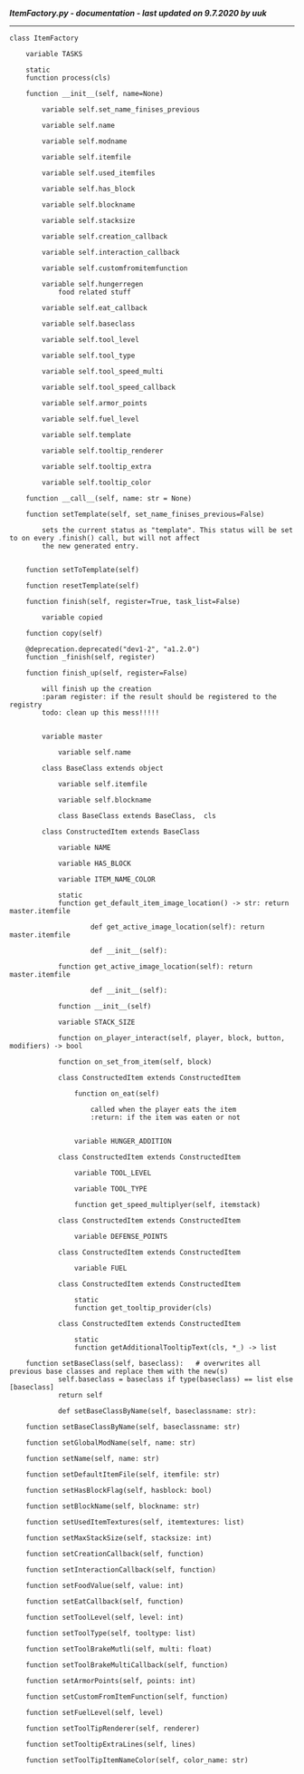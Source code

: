 ***ItemFactory.py - documentation - last updated on 9.7.2020 by uuk***
___

    class ItemFactory

        variable TASKS

        static
        function process(cls)

        function __init__(self, name=None)

            variable self.set_name_finises_previous

            variable self.name

            variable self.modname

            variable self.itemfile

            variable self.used_itemfiles

            variable self.has_block

            variable self.blockname

            variable self.stacksize

            variable self.creation_callback

            variable self.interaction_callback

            variable self.customfromitemfunction

            variable self.hungerregen
                food related stuff

            variable self.eat_callback

            variable self.baseclass

            variable self.tool_level

            variable self.tool_type

            variable self.tool_speed_multi

            variable self.tool_speed_callback

            variable self.armor_points

            variable self.fuel_level

            variable self.template

            variable self.tooltip_renderer

            variable self.tooltip_extra

            variable self.tooltip_color

        function __call__(self, name: str = None)

        function setTemplate(self, set_name_finises_previous=False)
            
            sets the current status as "template". This status will be set to on every .finish() call, but will not affect
            the new generated entry.


        function setToTemplate(self)

        function resetTemplate(self)

        function finish(self, register=True, task_list=False)

            variable copied

        function copy(self)

        @deprecation.deprecated("dev1-2", "a1.2.0")
        function _finish(self, register)

        function finish_up(self, register=False)
            
            will finish up the creation
            :param register: if the result should be registered to the registry
            todo: clean up this mess!!!!!


            variable master

                variable self.name

            class BaseClass extends object

                variable self.itemfile

                variable self.blockname

                class BaseClass extends BaseClass,  cls

            class ConstructedItem extends BaseClass

                variable NAME

                variable HAS_BLOCK

                variable ITEM_NAME_COLOR

                static
                function get_default_item_image_location() -> str: return master.itemfile
                        
                        def get_active_image_location(self): return master.itemfile
                        
                        def __init__(self):

                function get_active_image_location(self): return master.itemfile
                        
                        def __init__(self):

                function __init__(self)

                variable STACK_SIZE

                function on_player_interact(self, player, block, button, modifiers) -> bool

                function on_set_from_item(self, block)

                class ConstructedItem extends ConstructedItem

                    function on_eat(self)
                        
                        called when the player eats the item
                        :return: if the item was eaten or not


                    variable HUNGER_ADDITION

                class ConstructedItem extends ConstructedItem

                    variable TOOL_LEVEL

                    variable TOOL_TYPE

                    function get_speed_multiplyer(self, itemstack)

                class ConstructedItem extends ConstructedItem

                    variable DEFENSE_POINTS

                class ConstructedItem extends ConstructedItem

                    variable FUEL

                class ConstructedItem extends ConstructedItem

                    static
                    function get_tooltip_provider(cls)

                class ConstructedItem extends ConstructedItem

                    static
                    function getAdditionalTooltipText(cls, *_) -> list

        function setBaseClass(self, baseclass):   # overwrites all previous base classes and replace them with the new(s)
                self.baseclass = baseclass if type(baseclass) == list else [baseclass]
                return self
                
                def setBaseClassByName(self, baseclassname: str):

        function setBaseClassByName(self, baseclassname: str)

        function setGlobalModName(self, name: str)

        function setName(self, name: str)

        function setDefaultItemFile(self, itemfile: str)

        function setHasBlockFlag(self, hasblock: bool)

        function setBlockName(self, blockname: str)

        function setUsedItemTextures(self, itemtextures: list)

        function setMaxStackSize(self, stacksize: int)

        function setCreationCallback(self, function)

        function setInteractionCallback(self, function)

        function setFoodValue(self, value: int)

        function setEatCallback(self, function)

        function setToolLevel(self, level: int)

        function setToolType(self, tooltype: list)

        function setToolBrakeMutli(self, multi: float)

        function setToolBrakeMultiCallback(self, function)

        function setArmorPoints(self, points: int)

        function setCustomFromItemFunction(self, function)

        function setFuelLevel(self, level)

        function setToolTipRenderer(self, renderer)

        function setTooltipExtraLines(self, lines)

        function setToolTipItemNameColor(self, color_name: str)